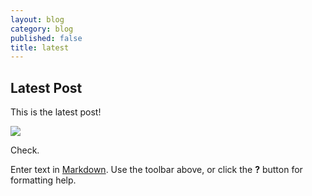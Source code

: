 ```yaml
---
layout: blog
category: blog
published: false
title: latest
---
```


## Latest Post

This is the latest post!

![](/media/supernice.jpg)

Check. 



Enter text in [Markdown](http://daringfireball.net/projects/markdown/). Use the toolbar above, or click the **?** button for formatting help.
